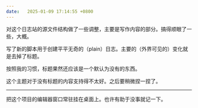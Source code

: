 ```yaml
---
date:   2025-01-09 17:14:55 +0800
---
```


对这个日志站的源文件结构做了一些调整，主要是写作内容的部分。搞得顺眼了一些，大概。

写了新的脚本用于创建平平无奇的（plain）日志。主要的（外界可见的）变化就是去掉了标题。

按照我的习惯，标题果然还应该是一个默认为没有的东西。

这个主题对于没有标题的内容支持得不太好。之后要稍微捏一捏了。

----

把这个项目的编辑器窗口常驻挂在桌面上。也许有助于没事就记一下。